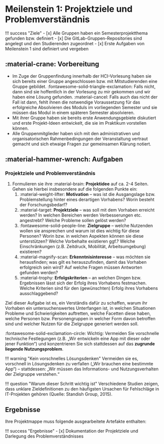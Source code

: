 # Meilenstein 1: Projektziele und Problemverständnis

!!! success "Ziele"
    - [x] Alle Gruppen haben ein Semesterprojektthema gefunden bzw. definiert
    - [x] Die GitLab-Gruppen-Repositories sind angelegt und den Studierenden zugeordnet
    - [x] Erste Aufgaben von Meilenstein 1 sind definiert und vergeben  
    <!-- - [x] Alle Teilnehmenden eines Praktikumsslots gehören einer Gruppe an -->

## :material-crane: Vorbereitung

- Im Zuge der Gruppenfindung innerhalb der HCI-Vorlesung haben sie sich bereits einer Gruppe angeschlossen bzw. mit Mitstudierenden eine Gruppe gebildet. :fontawesome-solid-triangle-exclamation: Falls nicht, dann sind sie hoffentlich in der Vorlesung zu mir gekommen und wir haben eine Lösung gefunden. :material-cancel: Falls auch das nicht der Fall ist dann, fehlt ihnen die notwendige Voraussetzung für das erfolgreiche Absolvieren des Moduls im vorliegenden Semester und sie müssen das Modul in einem späteren Semester absolvieren.
- Mit ihrer Gruppe haben sie bereits erste Anwendungsgebiete diskutiert und erste Projekt-Ideen entwickelt, die sie im Praktikum vorstellen können.
- Alle Gruppenmitglieder haben sich mit den administrativen und organisatorischen Rahmenbedingungen der Veranstaltung vertraut gemacht und sich etwaige Fragen zur gemeinsamen Klärung notiert.


## :material-hammer-wrench: Aufgaben


### Projektziele und Problemverständnis
1. Formulieren sie ihre :material-brain: **Projektidee** auf ca. 2-4 Seiten. Gehen sie hierbei insbesondere auf die folgenden Punkte ein:
   1. :material-weight-lifter: **Motivation** – was ist die Ausgangslage bzw. Problemstellung hinter eines derartigen Vorhabens? Worin besteht der Forschungsbedarf?
   2. :material-target: **Projektziele** – was soll mit dem Vorhaben erreicht werden? In welchen Bereichen werden Verbesserungen etc. angestrebt? Welche Probleme sollen gelöst werden?
   3. :fontawesome-solid-people-line: **Zielgruppe** – welche Nutzenden wollen sie ansprechen und warum ist dies wichtig für diese Personen? Worin bzw. in welchen Aspekten können sie diese unterstützen? Welche Vorbehalte existieren ggf.? Welche Einschränkungen (z.B. Zeitdruck, Mobilität, Arbeitsumgebung) existieren?
   4. :material-magnify-scan: **Erkenntnisinteresse** – was möchten sie herausfinden; was gilt es herauszufinden, damit das Vorhaben erfolgreich sein wird? Auf welche Fragen müssen Antworten gefunden werden?
   5. :material-trophy: **Erfolgskriterien** – an welchen Dingen bzw. Ergebnissen lässt sich der Erfolg ihres Vorhabens festmachen. Welche Kriterien sind für den (gewünschten) Erfolg ihres Vorhabens ausschlaggebend? 
   <!-- 5. :fontawesome-solid-person-dots-from-line: **Methodik** – welche User-Research-Methoden setzen sie ein, um verwertbare Erkenntnisse zu generieren bzw. um die relevanten Aspekte zu identifizieren? Bitte begründen sie ihre Entscheidung. -->


<!--
- Definieren sie für sich ein Projekt-Thema / eine Projekt-Idee, die sie im Zuge des Semesterprojekts verfolgen und bearbeiten möchten.
-->
<!-- ### Projektziel festlegen und Rahmenbedingungen klären -->
<!-- ### Zielklärung und Problemverständnis

Formulieren Sie zu Beginn klar, **welches Problem** durch das Projekt gelöst werden soll. -->

Ziel dieser Aufgabe ist es, ein Verständis dafür zu schaffen, warum ihr Vorhaben ein untersuchenswertes Unterfangen ist, in welchen Situationen Probleme und Schwierigkeiten auftretten, welche Facetten diese haben, welche Personen bzw. Personengruppen in welcher Form davon betroffen sind und welcher Nutzen für die Zielgruppe generiert werden soll.

<!-- Beschreiben Sie, welchen **Nutzen** die geplante Lösung für die Zielgruppe haben soll und definieren sie **Erfolgskriterien**. -->

<!-- Halten Sie Ihre **Projektziele und Erfolgskriterien** schriftlich fest. -->

:fontawesome-solid-exclamation-circle: Wichtig: Vermeiden Sie vorschnelle technische Festlegungen (z.B. „Wir entwickeln eine App mit dieser oder jener Funktion“) und konzentrieren Sie sich stattdessen auf das **zugrunde liegende Nutzungsproblem**.  

<!-- Formulieren sie die o.g. Punkte auf 1 - 2 Seiten, d.h., beschreiben sie präzise, welches Problem / welche Probleme gelöst werden sollen und nicht nur, was bzw. welche App entwickelt werden soll.  -->

!!! warning "Kein vorschnelles Lösungsdenken"
    Vermeiden sie es, vorschnell in Lösungsdenken zu verfallen („Wir brauchen eine bestimmte App“) – stattdessen: „Wir müssen das Informations- und Nutzungsverhalten der Zielgruppe verstehen.“

!!! question "Warum dieser Schritt wichtig ist"
    Verschiedene Studien zeigen, dass unklare Zieldefinitionen zu den häufigsten Ursachen für Fehlschläge in IT-Projekten gehören (Quelle: Standish Group, 2015).

## Ergebnisse

Ihre Projektmappe muss folgende ausgearbeitete Artefakte enthalten: 

!!! success "Ergebnisse"
    - [x] Dokumentation der Projektziele und Darlegung des Problemverständnisses


<!--
Ziel: Verständnis schaffen, warum das System entwickelt wird und welche Probleme gelöst werden sollen.

Aktivitäten:
- Stakeholder-Analyse (wer ist beteiligt, wer betroffen?)
- Identifikation technischer, organisatorischer und rechtlicher Randbedingungen
-->

<!--
Betrachten sie folgende Aspekte
- Problem
- betroffene
- Nutzungskontexte 
- Erkenntnisinteresse
- 
-->

<!--
### Erkenntnissinteresse definieren

Legen sie ausgehend von vorheriger Aufgabe dar, 
-->

<!--
### Nutzungskontextanalyse

Analysieren sie, in welchem **Umfeld** (physisch, sozial, organisatorisch, technisch) die zu entwickelnde App zukünftig eingesetzt werden soll.

Wichtige Fragen hierbei:

- Wer nutzt die App?
- Welche Aufgaben sollen unterstützt werden?
- Welche Einschränkungen (z.B. Zeitdruck, Mobilität, Arbeitsumgebung) bestehen?

!!! info 
    Kontextanalysen gelten laut ISO 9241-210 als Ausgangspunkt jedes nutzendenzentrierten Prozesses.  

    _Quelle: ISO 9241-210 (2019). "Ergonomics of Human–System Interaction – Human-centred Design for Interactive Systems"._
-->

<!--
### Nutzende und Nutzungskontexte verstehen

Ziel: Erfassen, wer die Nutzer:innen sind, was sie tun, wo und wie sie mit dem System interagieren.

Methoden:

User Research (Interviews, Beobachtungen, Kontextanalysen, Tagebuchstudien)

Erstellung von Personas und User Journey Maps

Kontextanalysen gemäß ISO 9241-210 (Aufgaben, Umgebung, Hilfsmittel, soziale & physische Faktoren)

Empirische Evidenz: Frühzeitiges Verständnis der Nutzenden reduziert spätere Fehlerkosten (Mao et al., 2005).
-->



<!-- ### 1. Zielklärung und Problemverständnis
- Formulieren Sie zu Beginn klar, **welches Problem** durch das Projekt gelöst werden soll.  
- Beschreiben Sie, **welchen Nutzen** die geplante Lösung für die Zielgruppe haben soll. 
- Vermeiden Sie vorschnelle technische Festlegungen (z.B. „Wir entwickeln eine App mit dieser oder jener Funktion“) und konzentrieren Sie sich stattdessen auf das **zugrunde liegende Nutzungsproblem**.   -->
<!--
- Halten Sie Ihre **Projektziele und Erfolgskriterien** schriftlich fest (z. B. in einem kurzen Projektexposé).  
-->
<!-- 
### 2. Stakeholder- und Nutzendenanalyse
- Identifizieren Sie alle **Stakeholder** des Projekts: Auftraggeber:innen, Nutzergruppen, Entwicklungsteam, Organisationen usw.  
- Unterscheiden Sie klar zwischen **Stakeholdern** (Interessenvertreter:innen) und **Nutzenden** (Personen, die mit dem System interagieren).  
- Dokumentieren Sie für jede identifizierte Gruppe ihre **Rollen, Bedürfnisse und Erwartungen**.   -->
<!--
- Erstellen Sie eine **Stakeholder-Map** oder ein **Akteursdiagramm**, um Zusammenhänge zu visualisieren. 
-->


<!-- ### 2. Nutzungskontext verstehen
- Recherchieren und beschreiben Sie, **in welchem Kontext** die zu entwickelnde App zukünftig eingesetzt werden soll (z.B. Arbeitsplatz, Mobil, Freizeit, Lernumgebung).  
- Beobachten oder befragen Sie ggf. potenzielle Nutzer:innen, um Aufgaben, Abläufe und Probleme zu verstehen.  
- Halten Sie fest:
    - Wer die Nutzer:innen sind  
    - Welche Aufgaben sie durchführen  
    - Welche Rahmenbedingungen bestehen (technisch, sozial, räumlich, emotional, etc.)   -->
<!--
- Entwickeln Sie anschließend **Nutzungsszenarien oder User Journeys**, um typische Abläufe zu visualisieren.  
-->

<!--
### Als Nachbereitung

TODOs
- Ergänzen: 1-2 Seiten Projektbeschreibung mit Erkenntnissinteresse

-->

<!-- 
Stimmen sie sich innerhalb des Teams zu folgenden Punkten ab und notieren sie diese auf 1-2 Seiten in der Projektmappe -->
